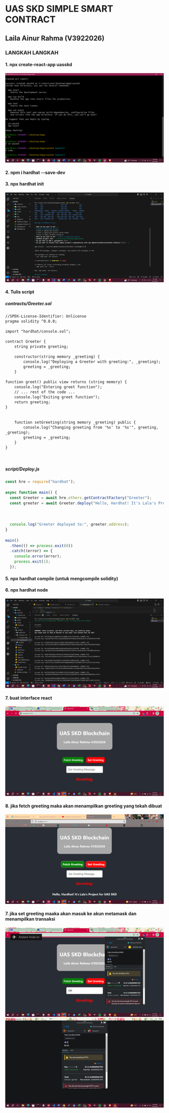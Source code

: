 # UAS SKD SIMPLE SMART CONTRACT  

## Laila Ainur Rahma (V3922026)



### LANGKAH LANGKAH

#### 1. npx create-react-app uasskd
![npx create react ](https://github.com/laainra/UAS-SKD-V3922026-LAILA-AINUR-R/blob/main/Screenshot/create%20react%20app.png?raw=true)
#### 2. npm i hardhat --save-dev
#### 3. npx hardhat init
![hardhat init](https://github.com/laainra/UAS-SKD-V3922026-LAILA-AINUR-R/blob/main/Screenshot/install%20hardhat%20%20%26%20hardhat%20innit.png?raw=true)
#### 4. Tulis script 

##### contracts/Greeter.sol
``` Solidity
//SPDX-License-Identifier: Unlicense
pragma solidity ^0.8.0;

import "hardhat/console.sol";

contract Greeter {
    string private greeting;

    constructor(string memory _greeting) {
        console.log("Deploying a Greeter with greeting:", _greeting);
        greeting = _greeting;
    }

function greet() public view returns (string memory) {
    console.log("Entering greet function");
    // ... rest of the code ...
    console.log("Exiting greet function");
    return greeting;
}


    function setGreeting(string memory _greeting) public {
        console.log("Changing greeting from '%s' to '%s'", greeting, _greeting);
        greeting = _greeting;
    }
}



```
##### script/Deploy.js
``` Javascript
const hre = require("hardhat");

async function main() {
  const Greeter = await hre.ethers.getContractFactory("Greeter");
  const greeter = await Greeter.deploy("Hello, Hardhat! It's Lala's Project for UAS SKD");



  console.log("Greeter deployed to:", greeter.address);
}

main()
  .then(() => process.exit(0))
  .catch((error) => {
    console.error(error);
    process.exit(1);
  });

```
#### 5. npx hardhat compile (untuk mengcompile solidity)
#### 6. npx hardhat node
![npx  hardhat node ](https://github.com/laainra/UAS-SKD-V3922026-LAILA-AINUR-R/blob/main/Screenshot/hardhat%20node.png?raw=true)
#### 7. buat interface react
![int react ](https://github.com/laainra/UAS-SKD-V3922026-LAILA-AINUR-R/blob/main/Screenshot/interface.png?raw=true)
#### 8. jika fetch greeting maka akan menampilkan greeting yang tekah dibuat
![fetch ](https://github.com/laainra/UAS-SKD-V3922026-LAILA-AINUR-R/blob/main/Screenshot/fetch%20greeting.png?raw=true)

#### 7. jika set greeting maaka akan masuk ke akun metamask dan menampilkan transaksi
![set](https://github.com/laainra/UAS-SKD-V3922026-LAILA-AINUR-R/blob/main/Screenshot/set%20greeting.png?raw=true)
![metamask](https://github.com/laainra/UAS-SKD-V3922026-LAILA-AINUR-R/blob/main/Screenshot/metamask.png?raw=true)
